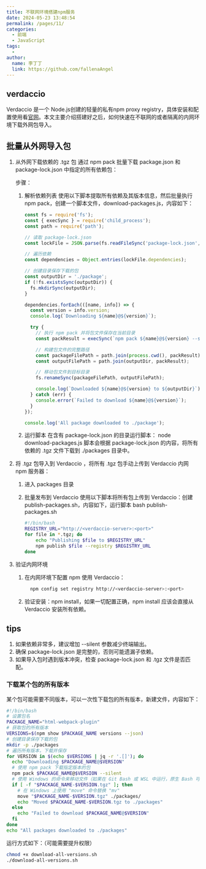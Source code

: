 ```yaml
---
title: 不联网环境搭建npm服务
date: 2024-05-23 13:48:54
permalink: /pages/11/
categories:
  - 前端
  - JavaScript
tags:
  - 
author: 
  name: 李丁丁
  link: https://github.com/fallenaAngel
---
```


## verdaccio

Verdaccio 是一个 Node.js创建的轻量的私有npm proxy registry，具体安装和配置使用看[官网](https://verdaccio.org/zh-cn/docs/what-is-verdaccio/)。本文主要介绍搭建好之后，如何快速在不联网的或者隔离的内网环境下载外网包导入。

## 批量从外网导入包

1. 从外网下载依赖的 .tgz 包
    通过 npm pack 批量下载 package.json 和 package-lock.json 中指定的所有依赖包：

    步骤：
    1. 解析依赖列表 使用以下脚本提取所有依赖及其版本信息，然后批量执行 npm pack，创建一个脚本文件，download-packages.js，内容如下：

        ```js
        const fs = require('fs');
        const { execSync } = require('child_process');
        const path = require('path');

        // 读取 package-lock.json
        const lockFile = JSON.parse(fs.readFileSync('package-lock.json', 'utf-8'));

        // 遍历依赖
        const dependencies = Object.entries(lockFile.dependencies);

        // 创建目录保存下载的包
        const outputDir = './package';
        if (!fs.existsSync(outputDir)) {
          fs.mkdirSync(outputDir);
        }

        dependencies.forEach(([name, info]) => {
          const version = info.version;
          console.log(`Downloading ${name}@${version}`);

          try {
            // 执行 npm pack 并将包文件保存在当前目录
            const packResult = execSync(`npm pack ${name}@${version} --silent`, { stdio: 'pipe' }).toString().trim();

            // 构建包文件的完整路径
            const packageFilePath = path.join(process.cwd(), packResult);
            const outputFilePath = path.join(outputDir, packResult);

            // 移动包文件到目标目录
            fs.renameSync(packageFilePath, outputFilePath);

            console.log(`Downloaded ${name}@${version} to ${outputDir}`);
          } catch (err) {
            console.error(`Failed to download ${name}@${version}`);
          }
        });

        console.log('All package downloaded to ./package');
        ```

    2. 运行脚本 在含有 package-lock.json 的目录运行脚本： node download-packages.js 脚本会根据 package-lock.json 的内容，将所有依赖的 .tgz 文件下载到 ./packages 目录中。

2. 将 .tgz 包导入到 Verdaccio ，将所有 .tgz 包手动上传到 Verdaccio 内网 npm 服务器：

    1. 进入 packages 目录
    2. 批量发布到 Verdaccio 使用以下脚本将所有包上传到 Verdaccio：创建 publish-packages.sh，内容如下，运行脚本 bash publish-packages.sh

        ```bash
        #!/bin/bash
        REGISTRY_URL="http://<verdaccio-server>:<port>"
        for file in *.tgz; do
            echo "Publishing $file to $REGISTRY_URL"
            npm publish $file --registry $REGISTRY_URL
        done
        ```

3. 验证内网环境
    1. 在内网环境下配置 npm 使用 Verdaccio：

        ```bash
          npm config set registry http://<verdaccio-server>:<port>
        ```

    2. 验证安装：npm install，如果一切配置正确，npm install 应该会直接从 Verdaccio 安装所有依赖。

## tips

1. 如果依赖非常多，建议增加 --silent 参数减少终端输出。
2. 确保 package-lock.json 是完整的，否则可能遗漏子依赖。
3. 如果导入包时遇到版本冲突，检查 package-lock.json 和 .tgz 文件是否匹配。

### 下载某个包的所有版本

某个包可能需要不同版本，可以一次性下载包的所有版本，新建文件，内容如下：

  ```sh
  #!/bin/bash
  # 设置包名
  PACKAGE_NAME="html-webpack-plugin"
  # 获取包的所有版本
  VERSIONS=$(npm show $PACKAGE_NAME versions --json)
  # 创建目录保存下载的包
  mkdir -p ./packages
  # 遍历所有版本，下载并保存
  for VERSION in $(echo $VERSIONS | jq -r '.[]'); do
    echo "Downloading $PACKAGE_NAME@$VERSION"
    # 使用 npm pack 下载指定版本的包
    npm pack $PACKAGE_NAME@$VERSION --silent
    # 使用 Windows 的命令来移动文件（如果在 Git Bash 或 WSL 中运行，原生 Bash 可使用 mv）
    if [ -f "$PACKAGE_NAME-$VERSION.tgz" ]; then
      # 在 Windows 上使用 "move" 命令替换 "mv"
      move "$PACKAGE_NAME-$VERSION.tgz" ./packages/
      echo "Moved $PACKAGE_NAME-$VERSION.tgz to ./packages"
    else
      echo "Failed to download $PACKAGE_NAME@$VERSION"
    fi
  done
  echo "All packages downloaded to ./packages"
  ```

运行方式如下：（可能需要提升权限）

  ```bash
  chmod +x download-all-versions.sh
  ./download-all-versions.sh
  ```

